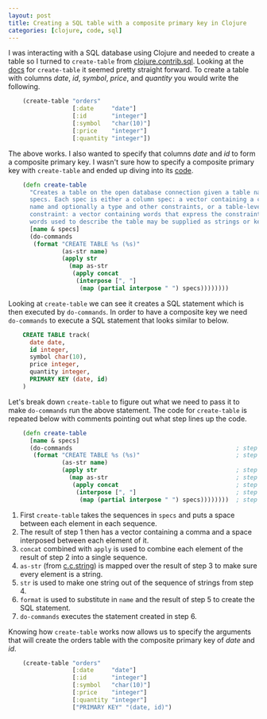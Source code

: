 ```yaml
---
layout: post
title: Creating a SQL table with a composite primary key in Clojure
categories: [clojure, code, sql]
---
```


I was interacting with a SQL database using Clojure and needed to create a table so I turned to `create-table` from [clojure.contrib.sql](http://clojure.github.com/clojure-contrib/sql-api.html). Looking at the [docs](http://clojure.github.com/clojure-contrib/sql-api.html#clojure.contrib.sql/create-table) for `create-table` it seemed pretty straight forward. To create a table with columns _date_, _id_, _symbol_, _price_, and _quantity_ you would write the following.

``` clojure
    (create-table "orders"
                  [:date     "date"]
                  [:id       "integer"]
                  [:symbol   "char(10)"]
                  [:price    "integer"]
                  [:quantity "integer"])
```

The above works. I also wanted to specify that columns _date_ and _id_ to form a composite primary key. I wasn't sure how to specify a composite primary key with `create-table` and ended up diving into its [code](https://github.com/clojure/clojure-contrib/blob/b8d2743d3a89e13fc9deb2844ca2167b34aaa9b6/src/main/clojure/clojure/contrib/sql.clj#L103).

``` clojure
    (defn create-table
      "Creates a table on the open database connection given a table name and
      specs. Each spec is either a column spec: a vector containing a column
      name and optionally a type and other constraints, or a table-level
      constraint: a vector containing words that express the constraint. All
      words used to describe the table may be supplied as strings or keywords."
      [name & specs]
      (do-commands                                              
       (format "CREATE TABLE %s (%s)"                           
               (as-str name)
               (apply str                                       
                 (map as-str                                    
                  (apply concat                                 
                   (interpose [", "]                            
                    (map (partial interpose " ") specs))))))))  
```

Looking at `create-table` we can see it creates a SQL statement which is then executed by `do-commands`. In order to have a composite key we need `do-commands` to execute a SQL statement that looks similar to below.

``` sql
    CREATE TABLE track(
      date date,
      id integer,
      symbol char(10),
      price integer,
      quantity integer,
      PRIMARY KEY (date, id)
    )
```

Let's break down `create-table` to figure out what we need to pass it to make `do-commands` run the above statement. The code for `create-table` is repeated below with comments pointing out what step lines up the code.

``` clojure
    (defn create-table
      [name & specs]
      (do-commands                                              ; step 7
       (format "CREATE TABLE %s (%s)"                           ; step 6
               (as-str name)
               (apply str                                       ; step 5
                 (map as-str                                    ; step 4
                  (apply concat                                 ; step 3
                   (interpose [", "]                            ; step 2
                    (map (partial interpose " ") specs))))))))  ; step 1
```

1. First `create-table` takes the sequences in `specs` and puts a space between each element in each sequence.
2. The result of step 1 then has a vector containing a comma and a space interposed between each element of it.
3. `concat` combined with `apply` is used to combine each element of the result of step 2 into a single sequence.
4. `as-str` (from [c.c.string](http://clojure.github.com/clojure-contrib/string-api.html#clojure.contrib.string/as-str)) is mapped over the result of step 3 to make sure every element is a string.
5. `str` is used to make one string out of the sequence of strings from step 4.
6. `format` is used to substitute in `name` and the result of step 5 to create the SQL statement.
7. `do-commands` executes the statement created in step 6.

Knowing how `create-table` works now allows us to specify the arguments that will create the orders table with the composite primary key of _date_ and _id_.

``` clojure
    (create-table "orders"
                  [:date     "date"]
                  [:id       "integer"]
                  [:symbol   "char(10)"]
                  [:price    "integer"]
                  [:quantity "integer"]
                  ["PRIMARY KEY" "(date, id)")
```
